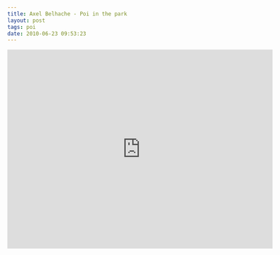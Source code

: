 ```yaml
---
title: Axel Belhache - Poi in the park
layout: post
tags: poi
date: 2010-06-23 09:53:23
---
```

<iframe width="603" height="452" src="https://www.youtube.com/embed/fUmidbeumy0" frameborder="0" allowfullscreen="true"></iframe>
